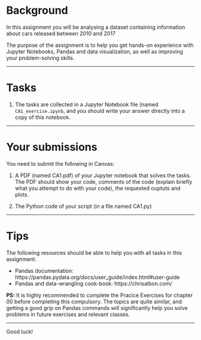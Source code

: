 # Background

In this assignment you will be analysing a dataset containing information about cars released between 2010 and 2017

The purpose of the assignment is to help you get hands-on experience with Jupyter Notebooks, Pandas and data visualization, as well as improving your problem-solving skills.

---

# Tasks

1. The tasks are collected in a Jupyter Notebook file (named `CA1_exercise.ipynb`, and you should write your answer directly into a copy of this notebook.

---

# Your submissions

You need to submit the following in Canvas:

1. A PDF (named CA1.pdf) of your Jupyter notebook that solves the tasks. The PDF should show your code, comments of the code (explain briefly what you attempt to do with your code), the requested ouptuts and plots. 

2. The Python code of your script (in a file named CA1.py)

---

# Tips

The following resources should be able to help you with all tasks in this assignment:
  
<ul>
    <li/> Pandas documentation: <a>https://pandas.pydata.org/docs/user_guide/index.html#user-guide</a>
    <li/> Pandas and data-wrangling cook-book: <a>https://chrisalbon.com/</a>
</ul>

__PS:__ It is highly recommended to complete the Pracice Exercises for chapter 00 before completing this compulsory. The topics are quite similar, and getting a good grip on Pandas commands will significantly help you solve problems in future exercises and relevant classes.

---

Good luck!